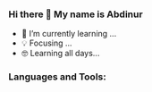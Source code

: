 ### Hi there 👋 My name is Abdinur

- 🌱 I’m currently learning ...
- 💡 Focusing ...
- 🤓 Learning all days...



### Languages and Tools:
